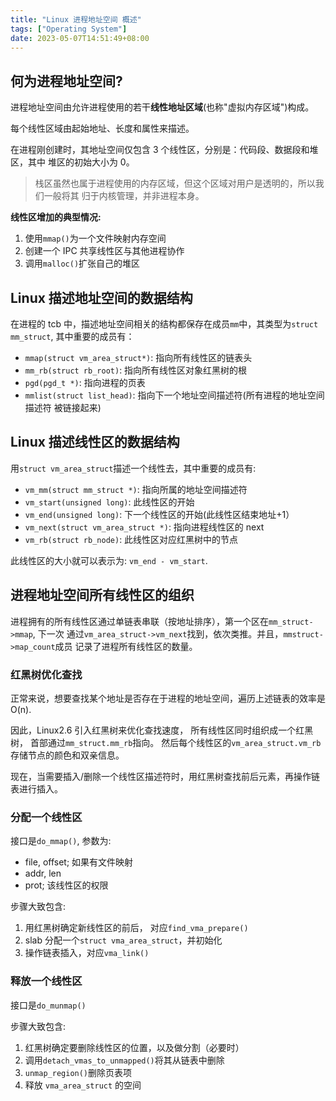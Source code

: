```yaml
---
title: "Linux 进程地址空间 概述"
tags: ["Operating System"]
date: 2023-05-07T14:51:49+08:00
---
```


## 何为进程地址空间?

进程地址空间由允许进程使用的若干**线性地址区域**(也称"虚拟内存区域")构成。

每个线性区域由起始地址、长度和属性来描述。

在进程刚创建时，其地址空间仅包含 3 个线性区，分别是：代码段、数据段和堆区，其中
堆区的初始大小为 0。

> 栈区虽然也属于进程使用的内存区域，但这个区域对用户是透明的，所以我们一般将其
> 归于内核管理，并非进程本身。

**线性区增加的典型情况:**

1. 使用`mmap()`为一个文件映射内存空间
2. 创建一个 IPC 共享线性区与其他进程协作
3. 调用`malloc()`扩张自己的堆区

## Linux 描述地址空间的数据结构

在进程的 tcb 中，描述地址空间相关的结构都保存在成员`mm`中，其类型为`struct mm_struct`,
其中重要的成员有：

- `mmap(struct vm_area_struct*)`: 指向所有线性区的链表头
- `mm_rb(struct rb_root)`: 指向所有线性区对象红黑树的根
- `pgd(pgd_t *)`: 指向进程的页表
- `mmlist(struct list_head)`: 指向下一个地址空间描述符(所有进程的地址空间描述符
  被链接起来)

## Linux 描述线性区的数据结构

用`struct vm_area_struct`描述一个线性去，其中重要的成员有:

- `vm_mm(struct mm_struct *)`: 指向所属的地址空间描述符
- `vm_start(unsigned long)`: 此线性区的开始
- `vm_end(unsigned long)`: 下一个线性区的开始(此线性区结束地址+1）
- `vm_next(struct vm_area_struct *)`: 指向进程线性区的 next
- `vm_rb(struct rb_node)`: 此线性区对应红黑树中的节点

此线性区的大小就可以表示为: `vm_end - vm_start`.

## 进程地址空间所有线性区的组织

进程拥有的所有线性区通过单链表串联（按地址排序），第一个区在`mm_struct->mmap`, 下一次
通过`vm_area_struct->vm_next`找到，依次类推。并且，`mmstruct->map_count`成员
记录了进程所有线性区的数量。

### 红黑树优化查找

正常来说，想要查找某个地址是否存在于进程的地址空间，遍历上述链表的效率是 O(n).

因此，Linux2.6 引入红黑树来优化查找速度， 所有线性区同时组织成一个红黑树，
首部通过`mm_struct.mm_rb`指向。 然后每个线性区的`vm_area_struct.vm_rb`
存储节点的颜色和双亲信息。

现在，当需要插入/删除一个线性区描述符时，用红黑树查找前后元素，再操作链表进行插入。

### 分配一个线性区

接口是`do_mmap()`, 参数为:

- file, offset; 如果有文件映射
- addr, len
- prot; 该线性区的权限

步骤大致包含:

1. 用红黑树确定新线性区的前后， 对应`find_vma_prepare()`
2. slab 分配一个`struct vma_area_struct`，并初始化
3. 操作链表插入，对应`vma_link()`

### 释放一个线性区

接口是`do_munmap()`

步骤大致包含:

1. 红黑树确定要删除线性区的位置，以及做分割（必要时）
2. 调用`detach_vmas_to_unmapped()`将其从链表中删除
3. `unmap_region()`删除页表项
4. 释放 `vma_area_struct` 的空间
